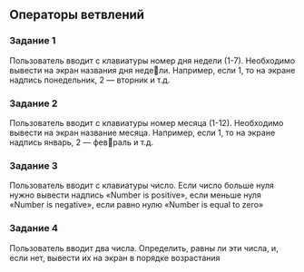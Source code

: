 ## Операторы ветвлений

### Задание 1
Пользователь вводит с клавиатуры номер дня недели (1-7). Необходимо вывести на экран названия дня недели. Например, если 1, то на экране надпись понедельник, 2 — вторник и т.д. 
### Задание 2
Пользователь вводит с клавиатуры номер месяца (1-12). Необходимо вывести на экран название месяца. Например, если 1, то на экране надпись январь, 2 — февраль и т.д. 
### Задание 3
Пользователь вводит с клавиатуры число. Если число больше нуля нужно вывести надпись «Number is positive», если меньше нуля «Number is negative», если равно нулю 
«Number is equal to zero»
### Задание 4
Пользователь вводит два числа. Определить, равны ли эти числа, и, если нет, вывести их на экран в порядке возрастания
